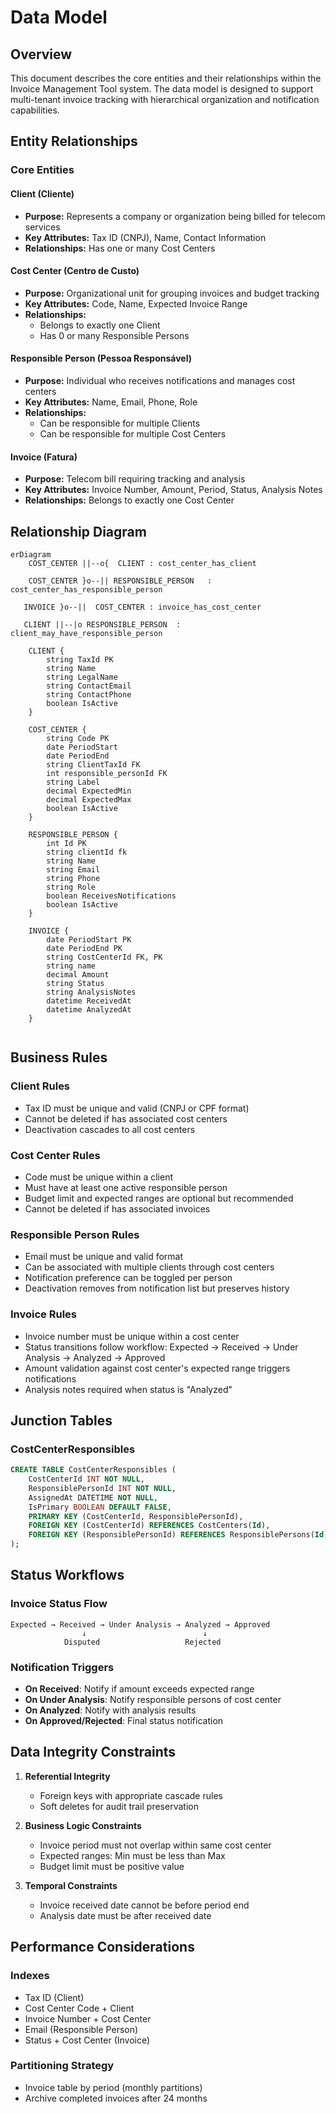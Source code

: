 # Data Model

## Overview

This document describes the core entities and their relationships within the Invoice Management Tool system. The data model is designed to support multi-tenant invoice tracking with hierarchical organization and notification capabilities.

## Entity Relationships

### Core Entities

#### Client (Cliente)
- **Purpose:** Represents a company or organization being billed for telecom services
- **Key Attributes:** Tax ID (CNPJ), Name, Contact Information
- **Relationships:** Has one or many Cost Centers

#### Cost Center (Centro de Custo)
- **Purpose:** Organizational unit for grouping invoices and budget tracking
- **Key Attributes:** Code, Name, Expected Invoice Range
- **Relationships:**
  - Belongs to exactly one Client
  - Has 0 or many Responsible Persons

#### Responsible Person (Pessoa Responsável)
- **Purpose:** Individual who receives notifications and manages cost centers
- **Key Attributes:** Name, Email, Phone, Role
- **Relationships:**
  - Can be responsible for multiple Clients
  - Can be responsible for multiple Cost Centers

#### Invoice (Fatura)
- **Purpose:** Telecom bill requiring tracking and analysis
- **Key Attributes:** Invoice Number, Amount, Period, Status, Analysis Notes
- **Relationships:** Belongs to exactly one Cost Center

## Relationship Diagram

```mermaid
erDiagram
    COST_CENTER ||--o{  CLIENT : cost_center_has_client

    COST_CENTER }o--|| RESPONSIBLE_PERSON   : cost_center_has_responsible_person

   INVOICE }o--||  COST_CENTER : invoice_has_cost_center

   CLIENT ||--|o RESPONSIBLE_PERSON  : client_may_have_responsible_person

    CLIENT {
        string TaxId PK
        string Name
        string LegalName
        string ContactEmail
        string ContactPhone
        boolean IsActive
    }

    COST_CENTER {
        string Code PK
        date PeriodStart
        date PeriodEnd
        string ClientTaxId FK
        int responsible_personId FK
        string Label
        decimal ExpectedMin
        decimal ExpectedMax
        boolean IsActive
    }

    RESPONSIBLE_PERSON {
        int Id PK
        string clientId fk
        string Name
        string Email
        string Phone
        string Role
        boolean ReceivesNotifications
        boolean IsActive
    }

    INVOICE {
        date PeriodStart PK
        date PeriodEnd PK
        string CostCenterId FK, PK
        string name
        decimal Amount
        string Status
        string AnalysisNotes
        datetime ReceivedAt
        datetime AnalyzedAt
    }


```

## Business Rules

### Client Rules
- Tax ID must be unique and valid (CNPJ or CPF format)
- Cannot be deleted if has associated cost centers
- Deactivation cascades to all cost centers

### Cost Center Rules
- Code must be unique within a client
- Must have at least one active responsible person
- Budget limit and expected ranges are optional but recommended
- Cannot be deleted if has associated invoices

### Responsible Person Rules
- Email must be unique and valid format
- Can be associated with multiple clients through cost centers
- Notification preference can be toggled per person
- Deactivation removes from notification list but preserves history

### Invoice Rules
- Invoice number must be unique within a cost center
- Status transitions follow workflow: Expected → Received → Under Analysis → Analyzed → Approved
- Amount validation against cost center's expected range triggers notifications
- Analysis notes required when status is "Analyzed"

## Junction Tables

### CostCenterResponsibles
```sql
CREATE TABLE CostCenterResponsibles (
    CostCenterId INT NOT NULL,
    ResponsiblePersonId INT NOT NULL,
    AssignedAt DATETIME NOT NULL,
    IsPrimary BOOLEAN DEFAULT FALSE,
    PRIMARY KEY (CostCenterId, ResponsiblePersonId),
    FOREIGN KEY (CostCenterId) REFERENCES CostCenters(Id),
    FOREIGN KEY (ResponsiblePersonId) REFERENCES ResponsiblePersons(Id)
);
```

## Status Workflows

### Invoice Status Flow
```
Expected → Received → Under Analysis → Analyzed → Approved
                ↓                          ↓
            Disputed                   Rejected
```

### Notification Triggers
- **On Received**: Notify if amount exceeds expected range
- **On Under Analysis**: Notify responsible persons of cost center
- **On Analyzed**: Notify with analysis results
- **On Approved/Rejected**: Final status notification

## Data Integrity Constraints

1. **Referential Integrity**
   - Foreign keys with appropriate cascade rules
   - Soft deletes for audit trail preservation

2. **Business Logic Constraints**
   - Invoice period must not overlap within same cost center
   - Expected ranges: Min must be less than Max
   - Budget limit must be positive value

3. **Temporal Constraints**
   - Invoice received date cannot be before period end
   - Analysis date must be after received date

## Performance Considerations

### Indexes
- Tax ID (Client)
- Cost Center Code + Client
- Invoice Number + Cost Center
- Email (Responsible Person)
- Status + Cost Center (Invoice)

### Partitioning Strategy
- Invoice table by period (monthly partitions)
- Archive completed invoices after 24 months
